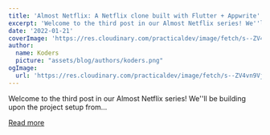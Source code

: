 ```yaml
---
title: 'Almost Netflix: A Netflix clone built with Flutter + Appwrite'
excerpt: 'Welcome to the third post in our Almost Netflix series! We''ll be building upon the project setup from...'
date: '2022-01-21'
coverImage: 'https://res.cloudinary.com/practicaldev/image/fetch/s--ZV4vn9Vj--/c_imagga_scale,f_auto,fl_progressive,h_420,q_auto,w_1000/https://dev-to-uploads.s3.amazonaws.com/uploads/articles/tcq9pku517ib3fmtdnz9.jpg'
author:
  name: Koders
  picture: "assets/blog/authors/koders.png"
ogImage:
  url: 'https://res.cloudinary.com/practicaldev/image/fetch/s--ZV4vn9Vj--/c_imagga_scale,f_auto,fl_progressive,h_420,q_auto,w_1000/https://dev-to-uploads.s3.amazonaws.com/uploads/articles/tcq9pku517ib3fmtdnz9.jpg'
---
```


Welcome to the third post in our Almost Netflix series! We''ll be building upon the project setup from...

[Read more](https://dev.to/appwrite/almost-netflix-a-netflix-clone-built-with-flutter-appwrite-4d8p)
